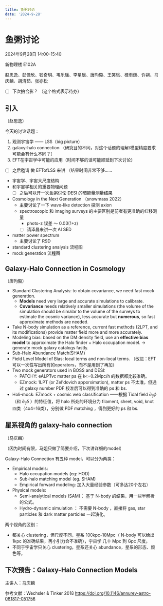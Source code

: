 ```yaml
---
title: 鱼粥讨论
date: '2024-9-28'
---
```


# 鱼粥讨论 

2024年9月28日 14:00-15:40 

新物理楼 E102A

赵思逸、彭佳欣、钱奇玥、韦乐瑶、李星辰、唐昀毅、王笑晗、桂雨谦、许朔、马庆麟、胡清茹、张亦松

- [ ] 下次拍合影？ （这个格式表示待办）

## 引入 
（赵思逸）

今天的讨论话题：
1. 观测宇宙学 —— LSS（big picture）
2. galaxy-halo connection （研究目的不同，对这个话题的理解/模型精度要求 可能会有什么不同？）
3. EFT在宇宙学中可能的应用（时间不够的话可能顺延到下次讨论）
- [ ] 之后邀请 做 EFTofLSS 来讲 
（结果时间非常不够……

- 宇宙学、宇宙大尺度结构
- 和宇宙学相关的重要物理问题 
	- [ ] 之后可以开一次鱼粥讨论 DESI 的暗能量测量结果
- Cosmology in the Next Generation （snowmass 2022）
	- 主要讨论了一下 wave-like detection 探测 axion 
	- spectroscopic 和 imaging surveys 的主要区别是前者有更准确的红移测量 
		- photo-z 误差 ～ 0.03(1+z) 
		- [ ] 请泽昌来讲一次 AI SED 
- matter power spectrum 
	- 主要讨论了 RSD
- standard clustering analysis 流程图 
- mock generation 流程图

## Galaxy-Halo Connection in Cosmology 

（唐昀毅）

- Standard Clustering Analysis: to obtain covariance, we need fast mock generation.
  - **Models** need very large and accurate simulations to calibrate. 
  - **Covariance** needs relatively smaller simulations (the volume of the simulation should be simalar to the volume of the surveys to estimate the cosmic variance), less accurate but **numerous**, so fast approximate methods are needed.
- Take N-body simulation as a reference, current fast methods (2LPT, and its modifications) provide matter field more and more accurately.
- Modeling bias: based on the DM density field, use an **effective bias model** to approximate the Halo finder + Halo occupation model. -> generate mock galaxy catalogs fastly. 
- Sub-Halo Abundance Match(SHAM)  
- Field Level Model of Bias: local terms and non-local terms. （改进：EFT可以一次性写出所有的operators，而不是用到了再加）
- Two mock generators used in BOSS and DESI: 
  - PATCHY: eALPTvc matter ps 在 k<=0.2Mpc/h 的数据都比较准确。
  - EZmock: 1LPT (or Zel'dovich apporximation), matter ps 不太准，但通过 galaxy number PDF 校准后可以得到准确的 ps 和 bs. 
- Holi-mock: EZmock + cosmic web classification ——根据 Tidal field $\partial_{ij} \phi$ （和 $\partial_{ij} \delta$ ）的特征值，将 halo 所处的环境分为 filament, sheet, void, knot 四类（4x4=16类），分别做 PDF matching ，得到更好的 ps 和 bs.   

## 星系视角的 galaxy-halo connection

（马庆麟）

（因为时间有限，马姐只做了简要介绍，下次讲详细的model）

Galaxy-Halo Connection 有五种 model，可以分为两类：
- Empirical models:
	- Halo occupation models (eg: HOD) 
	- Sub-halo matching model (eg. SHAM)
	- Empirical forward modeling: 加入大量经验参数（可多达20个左右）
- Physical models:
	- Semi-analytical models (SAM)： 基于 N-body 的结果，用一些半解析的公式。
	- Hydro-dynamic simulation ： 不需要 N-body ，直接将 gas, star particles 和 dark matter particles 一起演化。

两个视角的区别：
- 都关心 clustering，但尺度不同，星系 100kpc-10Mpc（ N-body 可以给出 1kpc 的准确结果，再小引力会不准确），宇宙学 几十 Mpc 到 Gpc 尺度。
- 不同于宇宙学只关心 clustering，星系还关心 abundance，星系的形态、颜色等。

## 下次预告：Galaxy-Halo Connection Models 

主讲人：马庆麟

参考文献：Wechsler & Tinker 2018 https://doi.org/10.1146/annurev-astro-081817-051756
